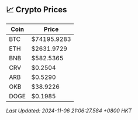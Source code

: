 ## 📈 Crypto Prices

| Coin | Price |
| ---- | ----- |
| BTC | $74195.9283 |
| ETH | $2631.9729 |
| BNB | $582.5365 |
| CRV | $0.2504 |
| ARB | $0.5290 |
| OKB | $38.9226 |
| DOGE | $0.1985 |

_Last Updated: 2024-11-06 21:06:27.584 +0800 HKT_